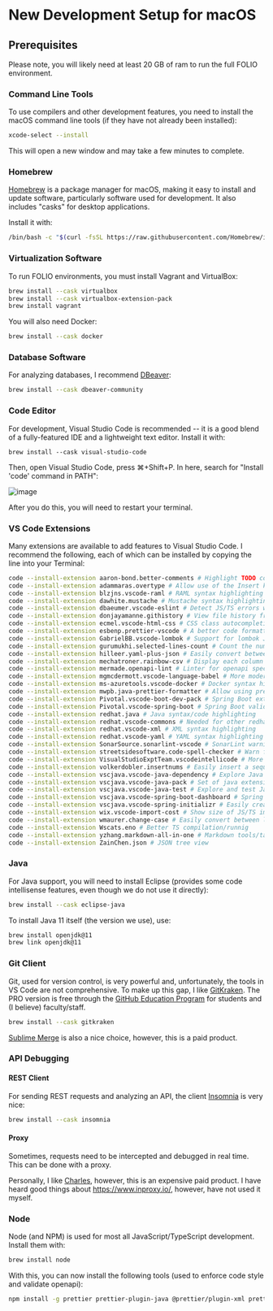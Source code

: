 # New Development Setup for macOS

## Prerequisites

Please note, you will likely need at least 20 GB of ram to run the full FOLIO environment.

### Command Line Tools

To use compilers and other development features, you need to install the macOS command line tools
(if they have not already been installed):

```sh
xcode-select --install
```

This will open a new window and may take a few minutes to complete.

### Homebrew

[Homebrew](https://brew.sh/) is a package manager for macOS, making it easy to install and update
software, particularly software used for development. It also includes "casks" for desktop
applications.

Install it with:

```sh
/bin/bash -c "$(curl -fsSL https://raw.githubusercontent.com/Homebrew/install/HEAD/install.sh)"
```

### Virtualization Software

To run FOLIO environments, you must install Vagrant and VirtualBox:

```sh
brew install --cask virtualbox
brew install --cask virtualbox-extension-pack
brew install vagrant
```

You will also need Docker:

```sh
brew install --cask docker
```

### Database Software

For analyzing databases, I recommend [DBeaver](https://dbeaver.io/):

```sh
brew install --cask dbeaver-community
```

### Code Editor

For development, Visual Studio Code is recommended -- it is a good blend of a fully-featured IDE and
a lightweight text editor. Install it with:

```
brew install --cask visual-studio-code
```

Then, open Visual Studio Code, press ⌘+Shift+P. In here, search for "Install 'code' command in
PATH":

![image](https://code.visualstudio.com/assets/docs/setup/mac/shell-command.png)

After you do this, you will need to restart your terminal.

### VS Code Extensions

Many extensions are available to add features to Visual Studio Code. I recommend the following, each
of which can be installed by copying the line into your Terminal:

```sh
code --install-extension aaron-bond.better-comments # Highlight TODO commends with a different color
code --install-extension adammaras.overtype # Allow use of the Insert key to type over characters (not applicable to most mac keyboards)
code --install-extension blzjns.vscode-raml # RAML syntax highlighting
code --install-extension dawhite.mustache # Mustache syntax highlighting (for openapi)
code --install-extension dbaeumer.vscode-eslint # Detect JS/TS errors with eslint
code --install-extension donjayamanne.githistory # View file history from the Git view
code --install-extension ecmel.vscode-html-css # CSS class autocompletion
code --install-extension esbenp.prettier-vscode # A better code formatter
code --install-extension GabrielBB.vscode-lombok # Support for lombok Java annotations
code --install-extension gurumukhi.selected-lines-count # Count the number of selected lines
code --install-extension hilleer.yaml-plus-json # Easily convert between YAML and JSON
code --install-extension mechatroner.rainbow-csv # Display each column of a CSV in a different color
code --install-extension mermade.openapi-lint # Linter for openapi specifications to find errors quicker
code --install-extension mgmcdermott.vscode-language-babel # More modern JS syntax highlighting
code --install-extension ms-azuretools.vscode-docker # Docker syntax highlighting
code --install-extension mwpb.java-prettier-formatter # Allow using prettier on Java code
code --install-extension Pivotal.vscode-boot-dev-pack # Spring Boot extension pack
code --install-extension Pivotal.vscode-spring-boot # Spring Boot validation/syntax
code --install-extension redhat.java # Java syntax/code highlighting
code --install-extension redhat.vscode-commons # Needed for other redhat extensions
code --install-extension redhat.vscode-xml # XML syntax highlighting
code --install-extension redhat.vscode-yaml # YAML syntax highlighting
code --install-extension SonarSource.sonarlint-vscode # SonarLint warnings/errors in VS Code
code --install-extension streetsidesoftware.code-spell-checker # Warn for incorrectly spelled words
code --install-extension VisualStudioExptTeam.vscodeintellicode # More intelligent autocompletion
code --install-extension volkerdobler.insertnums # Easily insert a sequence of numbers
code --install-extension vscjava.vscode-java-dependency # Explore Java project dependencies
code --install-extension vscjava.vscode-java-pack # Set of java extensions
code --install-extension vscjava.vscode-java-test # Explore and test Java projects
code --install-extension vscjava.vscode-spring-boot-dashboard # Spring Boot helper plugin
code --install-extension vscjava.vscode-spring-initializr # Easily create new Spring Boot projects
code --install-extension wix.vscode-import-cost # Show size of JS/TS imports
code --install-extension wmaurer.change-case # Easily convert between lower case, camelCase, dash-case, etc
code --install-extension Wscats.eno # Better TS compilation/runnig
code --install-extension yzhang.markdown-all-in-one # Markdown tools/table of contents generator
code --install-extension ZainChen.json # JSON tree view
```

### Java

For Java support, you will need to install Eclipse (provides some code intellisense features, even
though we do not use it directly):

```sh
brew install --cask eclipse-java
```

To install Java 11 itself (the version we use), use:

```sh
brew install openjdk@11
brew link openjdk@11
```

### Git Client

Git, used for version control, is very powerful and, unfortunately, the tools in VS Code are not
comprehensive. To make up this gap, I like [GitKraken](https://gitkraken.com).  The PRO version
is free through the [GitHub Education Program](https://education.github.com/toolbox) for students
and (I believe) faculty/staff.

```sh
brew install --cask gitkraken
```

[Sublime Merge](https://sublimemerge.com/) is also a nice choice, however, this is a paid product.

### API Debugging

#### REST Client

For sending REST requests and analyzing an API, the client [Insomnia](https://insomnia.rest) is very
nice:

```sh
brew install --cask insomnia
```

#### Proxy

Sometimes, requests need to be intercepted and debugged in real time. This can be done with a proxy.

Personally, I like [Charles](https://charlesproxy.com/), however, this is an expensive paid product.
I have heard good things about https://www.inproxy.io/, however, have not used it myself.

### Node

Node (and NPM) is used for most all JavaScript/TypeScript development. Install them with:

```sh
brew install node
```

With this, you can now install the following tools (used to enforce code style and validate
openapi):

```sh
npm install -g prettier prettier-plugin-java @prettier/plugin-xml prettier-plugin-sql  @apidevtools/swagger-cli
```
